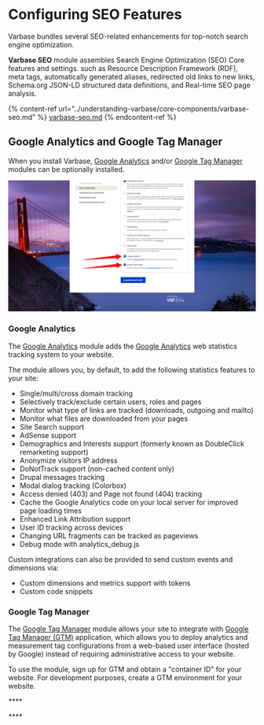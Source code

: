 # Configuring SEO Features

Varbase bundles several SEO-related enhancements for top-notch search engine optimization.

**Varbase SEO** module assembles Search Engine Optimization (SEO) Core features and settings. such as Resource Description Framework (RDF), meta tags, automatically generated aliases, redirected old links to new links, Schema.org JSON-LD structured data definitions, and Real-time SEO page analysis.

{% content-ref url="../understanding-varbase/core-components/varbase-seo.md" %}
[varbase-seo.md](../understanding-varbase/core-components/varbase-seo.md)
{% endcontent-ref %}

## Google Analytics and Google Tag Manager

When you install Varbase, [Google Analytics](https://www.drupal.org/project/google\_analytics) and/or [Google Tag Manager](https://www.drupal.org/project/google\_tag) modules can be optionally installed.

![Varbase Installation Step - Extra Components](../../.gitbook/assets/Extra-components--Varbase9-install.png)



### Google Analytics

The [Google Analytics](https://www.drupal.org/project/google\_analytics) module adds the [Google Analytics](https://marketingplatform.google.com/about/analytics/) web statistics tracking system to your website.

The module allows you, by default, to add the following statistics features to your site:

* Single/multi/cross domain tracking
* Selectively track/exclude certain users, roles and pages
* Monitor what type of links are tracked (downloads, outgoing and mailto)
* Monitor what files are downloaded from your pages
* Site Search support
* AdSense support
* Demographics and Interests support (formerly known as DoubleClick remarketing support)
* Anonymize visitors IP address
* DoNotTrack support (non-cached content only)
* Drupal messages tracking
* Modal dialog tracking (Colorbox)
* Access denied (403) and Page not found (404) tracking
* Cache the Google Analytics code on your local server for improved page loading times
* Enhanced Link Attribution support
* User ID tracking across devices
* Changing URL fragments can be tracked as pageviews
* Debug mode with analytics\_debug.js

Custom integrations can also be provided to send custom events and dimensions via:&#x20;

* Custom dimensions and metrics support with tokens
* Custom code snippets



### Google Tag Manager

The [Google Tag Manager](https://www.drupal.org/project/google\_tag) module allows your site to integrate with [Google Tag Manager (GTM)](https://tagmanager.google.com) application, which allows you to deploy analytics and measurement tag configurations from a web-based user interface (hosted by Google) instead of requiring administrative access to your website.

To use the module, sign up for GTM and obtain a "container ID" for your website. For development purposes, create a GTM environment for your website.

_****_

_****_



